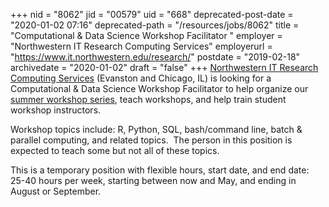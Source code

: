 +++
nid = "8062"
jid = "00579"
uid = "668"
deprecated-post-date = "2020-01-02 07:16"
deprecated-path = "/resources/jobs/8062"
title = "Computational & Data Science Workshop Facilitator "
employer = "Northwestern IT Research Computing Services"
employerurl = "https://www.it.northwestern.edu/research/"
postdate = "2019-02-18"
archivedate = "2020-01-02"
draft = "false"
+++
[Northwestern IT Research Computing
Services](https://www.it.northwestern.edu/research/) (Evanston and
Chicago, IL) is looking for a Computational & Data Science Workshop
Facilitator to help organize our [summer workshop
series](https://sites.northwestern.edu/summerworkshops/), teach
workshops, and help train student workshop instructors.

Workshop topics include: R, Python, SQL, bash/command line, batch &
parallel computing, and related topics.  The person in this position is
expected to teach some but not all of these topics. 

This is a temporary position with flexible hours, start date, and end
date: 25-40 hours per week, starting between now and May, and ending in
August or September. 
  

